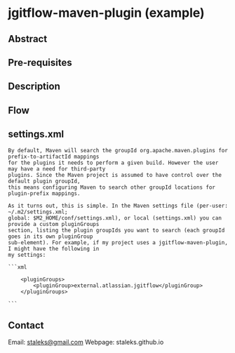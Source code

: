 # jgitflow-maven-plugin (example)

## Abstract


## Pre-requisites

## Description

## Flow

## settings.xml

	By default, Maven will search the groupId org.apache.maven.plugins for prefix-to-artifactId mappings 
	for the plugins it needs to perform a given build. However the user may have a need for third-party 
	plugins. Since the Maven project is assumed to have control over the default plugin groupId, 
	this means configuring Maven to search other groupId locations for plugin-prefix mappings.

	As it turns out, this is simple. In the Maven settings file (per-user: ~/.m2/settings.xml; 
	global: $M2_HOME/conf/settings.xml), or local (settings.xml) you can provide a custom pluginGroups 
	section, listing the plugin groupIds you want to search (each groupId goes in its own pluginGroup 
	sub-element). For example, if my project uses a jgitflow-maven-plugin, I might have the following in 
	my settings:
	
	```xml
	
		<pluginGroups>
			<pluginGroup>external.atlassian.jgitflow</pluginGroup>
		</pluginGroups>
	
	```
## Contact

Email: staleks@gmail.com
Webpage: staleks.github.io



